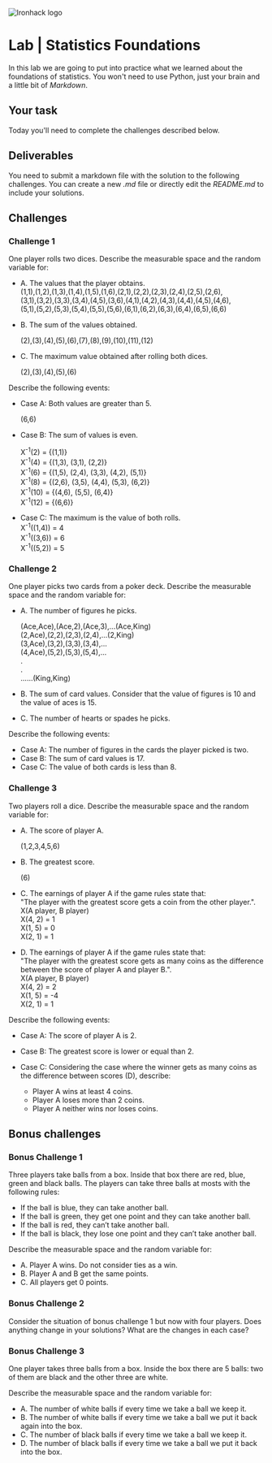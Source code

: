 ![Ironhack logo](https://i.imgur.com/1QgrNNw.png)

# Lab | Statistics Foundations
In this lab we are going to put into practice what we learned about the foundations of statistics. You won't need to use Python, just your brain and a little bit of *Markdown*. 

## Your task
Today you'll need to complete the challenges described below.

## Deliverables
You need to submit a markdown file with the solution to the following challenges. You can create a new *.md* file or directly edit the *README.md* to include your solutions.

## Challenges
### Challenge 1
One player rolls two dices. Describe the measurable space and the random variable for:
* A. The values that the player obtains.  
 (1,1),(1,2),(1,3),(1,4),(1,5),(1,6),(2,1),(2,2),(2,3),(2,4),(2,5),(2,6),  
 (3,1),(3,2),(3,3),(3,4),(4,5),(3,6),(4,1),(4,2),(4,3),(4,4),(4,5),(4,6),  
 (5,1),(5,2),(5,3),(5,4),(5,5),(5,6),(6,1),(6,2),(6,3),(6,4),(6,5),(6,6)  

* B. The sum of the values obtained.

  (2),(3),(4),(5),(6),(7),(8),(9),(10),(11),(12)

* C. The maximum value obtained after rolling both dices.

  (2),(3),(4),(5),(6)  
 
Describe the following events:
* Case A: Both values are greater than 5.

  (6,6)

* Case B: The sum of values is even.

  X<sup>-1</sup>(2) = {(1,1)}  
  X<sup>-1</sup>(4) = {(1,3), (3,1), (2,2)}  
  X<sup>-1</sup>(6) = {(1,5), (2,4), (3,3), (4,2), (5,1)}  
  X<sup>-1</sup>(8) = {(2,6), (3,5), (4,4), (5,3), (6,2)}  
  X<sup>-1</sup>(10) = {(4,6), (5,5), (6,4)}  
  X<sup>-1</sup>(12) = {(6,6)}  

* Case C: The maximum is the value of both rolls.  
   X<sup>-1</sup>((1,4)) = 4  
   X<sup>-1</sup>((3,6)) = 6  
   X<sup>-1</sup>((5,2)) = 5  

### Challenge 2
One player picks two cards from a poker deck. Describe the measurable space and the random variable for:
* A. The number of figures he picks.

  (Ace,Ace),(Ace,2),(Ace,3),...(Ace,King)  
  (2,Ace),(2,2),(2,3),(2,4),...(2,King)  
  (3,Ace),(3,2),(3,3),(3,4),...  
  (4,Ace),(5,2),(5,3),(5,4),...  
  .  
  .  
  ......(King,King)  

* B. The sum of card values. Consider that the value of figures is 10 and the value of aces is 15.



* C. The number of hearts or spades he picks.

Describe the following events:
* Case A: The number of figures in the cards the player picked is two.
* Case B: The sum of card values is 17.
* Case C: The value of both cards is less than 8.

### Challenge 3
Two players roll a dice. Describe the measurable space and the random variable for:
* A. The score of player A.

  (1,2,3,4,5,6)

* B. The greatest score.

  (6)

* C. The earnings of player A if the game rules state that:  
"The player with the greatest score gets a coin from the other player.".  
  X(A player, B player)  
  X(4, 2) = 1  
  X(1, 5) = 0  
  X(2, 1) = 1  

* D. The earnings of player A if the game rules state that:  
"The player with the greatest score gets as many coins as the difference between the score of player A and player B.".   
  X(A player, B player)  
  X(4, 2) = 2  
  X(1, 5) = -4  
  X(2, 1) = 1  


Describe the following events:
* Case A: The score of player A is 2.



* Case B: The greatest score is lower or equal than 2.



* Case C: Considering the case where the winner gets as many coins as the difference between scores (D), describe: 
  * Player A wins at least 4 coins.
  * Player A loses more than 2 coins.
  * Player A neither wins nor loses coins.

## Bonus challenges
### Bonus Challenge 1
Three players take balls from a box. Inside that box there are red, blue, green and black balls. The players can take three balls at mosts with the following rules:

* If the ball is blue, they can take another ball.
* If the ball is green, they get one point and they can take another ball.
* If the ball is red, they can’t take another ball.
* If the ball is black, they lose one point and they can’t take another ball.

Describe the measurable space and the random variable for:
* A. Player A wins. Do not consider ties as a win.
* B. Player A and B get the same points.
* C. All players get 0 points.

### Bonus Challenge 2
Consider the situation of bonus challenge 1 but now with four players. Does anything change in your solutions? What are the changes in each case?

### Bonus Challenge 3
One player takes three balls from a box. Inside the box there are 5 balls: two of them are black and the other three are white. 

Describe the measurable space and the random variable for:
* A. The number of white balls if every time we take a ball we keep it.
* B. The number of white balls if every time we take a ball we put it back again into the box.
* C. The number of black balls if every time we take a ball we keep it.
* D. The number of black balls if every time we take a ball we put it back into the box.
